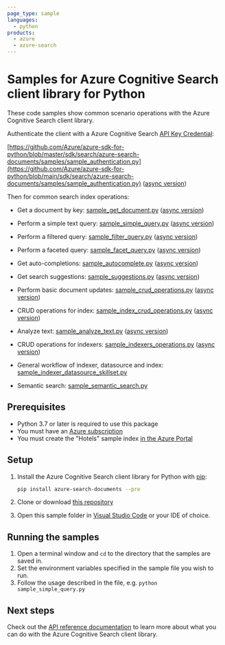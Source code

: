```yaml
---
page_type: sample
languages:
  - python
products:
  - azure
  - azure-search
---
```


# Samples for Azure Cognitive Search client library for Python

These code samples show common scenario operations with the Azure Cognitive
Search client library.

Authenticate the client with a Azure Cognitive Search [API Key Credential](https://docs.microsoft.com/azure/search/search-security-api-keys):

[https://github.com/Azure/azure-sdk-for-python/blob/master/sdk/search/azure-search-documents/samples/sample_authentication.py](https://github.com/Azure/azure-sdk-for-python/blob/main/sdk/search/azure-search-documents/samples/sample_authentication.py) ([async version](https://github.com/Azure/azure-sdk-for-python/blob/main/sdk/search/azure-search-documents/samples/async_samples/sample_authentication_async.py))

Then for common search index operations:

* Get a document by key: [sample_get_document.py](https://github.com/Azure/azure-sdk-for-python/blob/main/sdk/search/azure-search-documents/samples/sample_get_document.py) ([async version](https://github.com/Azure/azure-sdk-for-python/blob/main/sdk/search/azure-search-documents/samples/async_samples/sample_get_document_async.py))

* Perform a simple text query: [sample_simple_query.py](https://github.com/Azure/azure-sdk-for-python/blob/main/sdk/search/azure-search-documents/samples/sample_simple_query.py) ([async version](https://github.com/Azure/azure-sdk-for-python/blob/main/sdk/search/azure-search-documents/samples/async_samples/sample_simple_query_async.py))

* Perform a filtered query: [sample_filter_query.py](https://github.com/Azure/azure-sdk-for-python/blob/main/sdk/search/azure-search-documents/samples/sample_filter_query.py) ([async version](https://github.com/Azure/azure-sdk-for-python/blob/main/sdk/search/azure-search-documents/samples/async_samples/sample_filter_query_async.py))

* Perform a faceted query: [sample_facet_query.py](https://github.com/Azure/azure-sdk-for-python/blob/main/sdk/search/azure-search-documents/samples/sample_facet_query.py) ([async version](https://github.com/Azure/azure-sdk-for-python/blob/main/sdk/search/azure-search-documents/samples/async_samples/sample_facet_query_async.py))

* Get auto-completions: [sample_autocomplete.py](https://github.com/Azure/azure-sdk-for-python/blob/main/sdk/search/azure-search-documents/samples/sample_autocomplete.py) ([async version](https://github.com/Azure/azure-sdk-for-python/blob/main/sdk/search/azure-search-documents/samples/async_samples/sample_autocomplete_async.py))

* Get search suggestions: [sample_suggestions.py](https://github.com/Azure/azure-sdk-for-python/blob/main/sdk/search/azure-search-documents/samples/sample_suggestions.py) ([async version](https://github.com/Azure/azure-sdk-for-python/blob/main/sdk/search/azure-search-documents/samples/async_samples/sample_suggestions_async.py))

* Perform basic document updates: [sample_crud_operations.py](https://github.com/Azure/azure-sdk-for-python/blob/main/sdk/search/azure-search-documents/samples/sample_crud_operations.py) ([async version](https://github.com/Azure/azure-sdk-for-python/blob/main/sdk/search/azure-search-documents/samples/async_samples/sample_crud_operations_async.py))

* CRUD operations for index: [sample_index_crud_operations.py](https://github.com/Azure/azure-sdk-for-python/blob/main/sdk/search/azure-search-documents/samples/sample_index_crud_operations.py) ([async version](https://github.com/Azure/azure-sdk-for-python/blob/main/sdk/search/azure-search-documents/samples/async_samples/sample_index_crud_operations_async.py))

* Analyze text: [sample_analyze_text.py](https://github.com/Azure/azure-sdk-for-python/blob/main/sdk/search/azure-search-documents/samples/sample_analyze_text.py) ([async version](https://github.com/Azure/azure-sdk-for-python/blob/main/sdk/search/azure-search-documents/samples/async_samples/sample_analyze_text_async.py))

* CRUD operations for indexers: [sample_indexers_operations.py](https://github.com/Azure/azure-sdk-for-python/blob/main/sdk/search/azure-search-documents/samples/sample_indexers_operations.py) ([async version](https://github.com/Azure/azure-sdk-for-python/blob/main/sdk/search/azure-search-documents/samples/async_samples/sample_indexers_operations_async.py))

* General workflow of indexer, datasource and index: [sample_indexer_datasource_skillset.py](https://github.com/Azure/azure-sdk-for-python/blob/main/sdk/search/azure-search-documents/samples/sample_indexer_datasource_skillset.py)

* Semantic search: [sample_semantic_search.py](https://github.com/Azure/azure-sdk-for-python/blob/main/sdk/search/azure-search-documents/samples/sample_semantic_search.py)

## Prerequisites

* Python 3.7 or later is required to use this package
* You must have an [Azure subscription](https://azure.microsoft.com/free/)
* You must create the "Hotels" sample index [in the Azure Portal](https://docs.microsoft.com/azure/search/search-get-started-portal)

## Setup

1. Install the Azure Cognitive Search client library for Python with [pip](https://pypi.org/project/pip/):

   ```bash
   pip install azure-search-documents --pre
   ```

2. Clone or download [this repository](https://github.com/Azure/azure-sdk-for-python)
3. Open this sample folder in [Visual Studio Code](https://code.visualstudio.com) or your IDE of choice.

## Running the samples

1. Open a terminal window and `cd` to the directory that the samples are saved in.
2. Set the environment variables specified in the sample file you wish to run.
3. Follow the usage described in the file, e.g. `python sample_simple_query.py`

## Next steps

Check out the [API reference documentation](https://docs.microsoft.com/rest/api/searchservice/)
to learn more about what you can do with the Azure Cognitive Search client library.